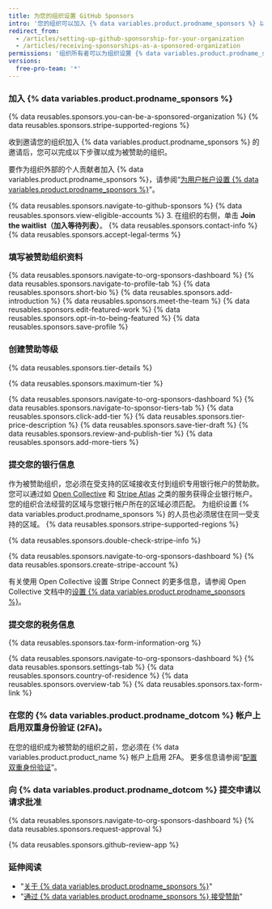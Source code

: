 ```yaml
---
title: 为您的组织设置 GitHub Sponsors
intro: '您的组织可以加入 {% data variables.product.prodname_sponsors %} 以接受对您工作的付款。'
redirect_from:
  - /articles/setting-up-github-sponsorship-for-your-organization
  - /articles/receiving-sponsorships-as-a-sponsored-organization
permissions: '组织所有者可以为组织设置 {% data variables.product.prodname_sponsors %}。'
versions:
  free-pro-team: '*'
---
```


### 加入 {% data variables.product.prodname_sponsors %}

{% data reusables.sponsors.you-can-be-a-sponsored-organization %} {% data reusables.sponsors.stripe-supported-regions %}

收到邀请您的组织加入 {% data variables.product.prodname_sponsors %} 的邀请后，您可以完成以下步骤以成为被赞助的组织。

要作为组织外部的个人贡献者加入 {% data variables.product.prodname_sponsors %}，请参阅“[为用户帐户设置 {% data variables.product.prodname_sponsors %}](/github/supporting-the-open-source-community-with-github-sponsors/setting-up-github-sponsors-for-your-user-account)”。

{% data reusables.sponsors.navigate-to-github-sponsors %}
{% data reusables.sponsors.view-eligible-accounts %}
3. 在组织的右侧，单击 **Join the waitlist（加入等待列表）**。
{% data reusables.sponsors.contact-info %}
{% data reusables.sponsors.accept-legal-terms %}

### 填写被赞助组织资料

{% data reusables.sponsors.navigate-to-org-sponsors-dashboard %}
{% data reusables.sponsors.navigate-to-profile-tab %}
{% data reusables.sponsors.short-bio %}
{% data reusables.sponsors.add-introduction %}
{% data reusables.sponsors.meet-the-team %}
{% data reusables.sponsors.edit-featured-work %}
{% data reusables.sponsors.opt-in-to-being-featured %}
{% data reusables.sponsors.save-profile %}

### 创建赞助等级

{% data reusables.sponsors.tier-details %}

{% data reusables.sponsors.maximum-tier %}

{% data reusables.sponsors.navigate-to-org-sponsors-dashboard %}
{% data reusables.sponsors.navigate-to-sponsor-tiers-tab %}
{% data reusables.sponsors.click-add-tier %}
{% data reusables.sponsors.tier-price-description %}
{% data reusables.sponsors.save-tier-draft %}
{% data reusables.sponsors.review-and-publish-tier %}
{% data reusables.sponsors.add-more-tiers %}

### 提交您的银行信息

作为被赞助组织，您必须在受支持的区域接收支付到组织专用银行帐户的赞助款。 您可以通过如 [Open Collective](https://opencollective.com/) 和 [Stripe Atlas](https://stripe.com/atlas) 之类的服务获得企业银行帐户。 您的组织合法经营的区域与您银行帐户所在的区域必须匹配。 为组织设置 {% data variables.product.prodname_sponsors %} 的人员也必须居住在同一受支持的区域。 {% data reusables.sponsors.stripe-supported-regions %}

{% data reusables.sponsors.double-check-stripe-info %}

{% data reusables.sponsors.navigate-to-org-sponsors-dashboard %}
{% data reusables.sponsors.create-stripe-account %}

有关使用 Open Collective 设置 Stripe Connect 的更多信息，请参阅 Open Collective 文档中的[设置 {% data variables.product.prodname_sponsors %}](https://docs.opencollective.com/help/collectives/github-sponsors)。

### 提交您的税务信息

{% data reusables.sponsors.tax-form-information-org %}

{% data reusables.sponsors.navigate-to-org-sponsors-dashboard %}
{% data reusables.sponsors.settings-tab %}
{% data reusables.sponsors.country-of-residence %}
{% data reusables.sponsors.overview-tab %}
{% data reusables.sponsors.tax-form-link %}

### 在您的 {% data variables.product.prodname_dotcom %} 帐户上启用双重身份验证 (2FA)。

在您的组织成为被赞助的组织之前，您必须在 {% data variables.product.product_name %} 帐户上启用 2FA。 更多信息请参阅“[配置双重身份验证](/articles/configuring-two-factor-authentication)”。

### 向 {% data variables.product.prodname_dotcom %} 提交申请以请求批准

{% data reusables.sponsors.navigate-to-org-sponsors-dashboard %}
{% data reusables.sponsors.request-approval %}

{% data reusables.sponsors.github-review-app %}

### 延伸阅读
- "[关于 {% data variables.product.prodname_sponsors %}](/articles/about-github-sponsors)"
- "[通过 {% data variables.product.prodname_sponsors %} 接受赞助](/github/supporting-the-open-source-community-with-github-sponsors/receiving-sponsorships-through-github-sponsors)"
